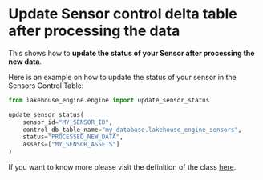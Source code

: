 # Update Sensor control delta table after processing the data

This shows how to **update the status of your Sensor after processing the new data**.

Here is an example on how to update the status of your sensor in the Sensors Control Table:
```python
from lakehouse_engine.engine import update_sensor_status

update_sensor_status(
    sensor_id="MY_SENSOR_ID",
    control_db_table_name="my_database.lakehouse_engine_sensors",
    status="PROCESSED_NEW_DATA",
    assets=["MY_SENSOR_ASSETS"]
)
```

If you want to know more please visit the definition of the class [here](../../lakehouse_engine/core/definitions.html#SensorSpec).